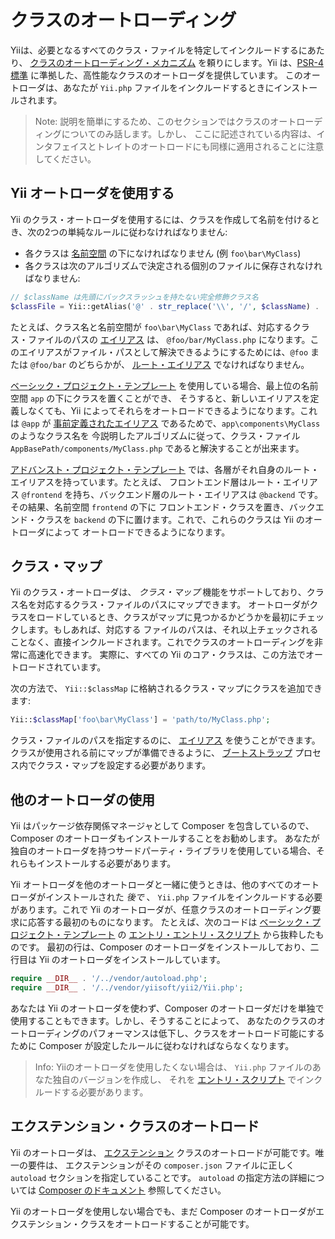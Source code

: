 クラスのオートローディング
==========================

Yiiは、必要となるすべてのクラス・ファイルを特定してインクルードするにあたり、 [クラスのオートローディング・メカニズム](http://www.php.net/manual/ja/language.oop5.autoload.php)
を頼りにします。Yii は、[PSR-4 標準](https://github.com/php-fig/fig-standards/blob/master/accepted/PSR-4-autoloader.md) に準拠した、高性能なクラスのオートローダを提供しています。
このオートローダは、あなたが `Yii.php` ファイルをインクルードするときにインストールされます。

> Note: 説明を簡単にするため、このセクションではクラスのオートローディングについてのみ話します。しかし、
  ここに記述されている内容は、インタフェイスとトレイトのオートロードにも同様に適用されることに注意してください。


Yii オートローダを使用する <span id="using-yii-autoloader"></span>
--------------------------

Yii のクラス・オートローダを使用するには、クラスを作成して名前を付けるとき、次の2つの単純なルールに従わなければなりません:

* 各クラスは [名前空間](http://php.net/manual/ja/language.namespaces.php) の下になければなりません (例 `foo\bar\MyClass`)
* 各クラスは次のアルゴリズムで決定される個別のファイルに保存されなければなりません:

```php
// $className は先頭にバックスラッシュを持たない完全修飾クラス名
$classFile = Yii::getAlias('@' . str_replace('\\', '/', $className) . '.php');
```
たとえば、クラス名と名前空間が `foo\bar\MyClass` であれば、対応するクラス・ファイルのパスの [エイリアス](concept-aliases.md) は、
`@foo/bar/MyClass.php` になります。このエイリアスがファイル・パスとして解決できるようにするためには、`@foo` または `@foo/bar`
のどちらかが、 [ルート・エイリアス](concept-aliases.md#defining-aliases) でなければなりません。

[ベーシック・プロジェクト・テンプレート](start-installation.md) を使用している場合、最上位の名前空間 `app` の下にクラスを置くことができ、
そうすると、新しいエイリアスを定義しなくても、Yii によってそれらをオートロードできるようになります。これは `@app`
が [事前定義されたエイリアス](concept-aliases.md#predefined-aliases) であるためで、`app\components\MyClass` のようなクラス名を
今説明したアルゴリズムに従って、クラス・ファイル `AppBasePath/components/MyClass.php` であると解決することが出来ます。

[アドバンスト・プロジェクト・テンプレート](https://github.com/yiisoft/yii2-app-advanced/blob/master/docs/guide-ja/README.md) では、各層がそれ自身のルート・エイリアスを持っています。たとえば、
フロントエンド層はルート・エイリアス `@frontend` を持ち、バックエンド層のルート・エイリアスは `@backend` です。その結果、名前空間 `frontend` の下に
フロントエンド・クラスを置き、バックエンド・クラスを `backend` の下に置けます。これで、これらのクラスは Yii のオートローダによって
オートロードできるようになります。


クラス・マップ <span id="class-map"></span>
--------------

Yii のクラス・オートローダは、 *クラス・マップ* 機能をサポートしており、クラス名を対応するクラス・ファイルのパスにマップできます。
オートローダがクラスをロードしているとき、クラスがマップに見つかるかどうかを最初にチェックします。もしあれば、対応する
ファイルのパスは、それ以上チェックされることなく、直接インクルードされます。これでクラスのオートローディングを非常に高速化できます。
実際に、すべての Yii のコア・クラスは、この方法でオートロードされています。

次の方法で、 `Yii::$classMap` に格納されるクラス・マップにクラスを追加できます:

```php
Yii::$classMap['foo\bar\MyClass'] = 'path/to/MyClass.php';
```

クラス・ファイルのパスを指定するのに、 [エイリアス](concept-aliases.md) を使うことができます。クラスが使用される前にマップが準備できるように、
[ブートストラップ](runtime-bootstrapping.md) プロセス内でクラス・マップを設定する必要があります。


他のオートローダの使用 <span id="using-other-autoloaders"></span>
-----------------------

Yii はパッケージ依存関係マネージャとして Composer を包含しているので、Composer のオートローダもインストールすることをお勧めします。
あなたが独自のオートローダを持つサードパーティ・ライブラリを使用している場合、それらもインストールする必要があります。

Yii オートローダを他のオートローダと一緒に使うときは、他のすべてのオートローダがインストールされた *後で* 、 `Yii.php`
ファイルをインクルードする必要があります。これで Yii のオートローダが、任意クラスのオートローディング要求に応答する最初のものになります。
たとえば、次のコードは [ベーシック・プロジェクト・テンプレート](start-installation.md) の [エントリ・エントリ・スクリプト](structure-entry-scripts.md) から抜粋したものです。
最初の行は、Composer のオートローダをインストールしており、二行目は Yii のオートローダをインストールしています。

```php
require __DIR__ . '/../vendor/autoload.php';
require __DIR__ . '/../vendor/yiisoft/yii2/Yii.php';
```

あなたは Yii のオートローダを使わず、Composer のオートローダだけを単独で使用することもできます。しかし、そうすることによって、
あなたのクラスのオートローディングのパフォーマンスは低下し、クラスをオートロード可能にするために Composer が設定したルールに従わなければならなくなります。

> Info: Yiiのオートローダを使用したくない場合は、 `Yii.php` ファイルのあなた独自のバージョンを作成し、
  それを [エントリ・スクリプト](structure-entry-scripts.md) でインクルードする必要があります。


エクステンション・クラスのオートロード <span id="autoloading-extension-classes"></span>
--------------------------------------

Yii のオートローダは、 [エクステンション](structure-extensions.md) クラスのオートロードが可能です。唯一の要件は、
エクステンションがその `composer.json` ファイルに正しく `autoload` セクションを指定していることです。
`autoload` の指定方法の詳細については [Composer のドキュメント](https://getcomposer.org/doc/04-schema.md#autoload) 参照してください。

Yii のオートローダを使用しない場合でも、まだ Composer のオートローダがエクステンション・クラスをオートロードすることが可能です。
